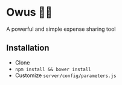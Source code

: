 # Owus 💸🤖
A powerful and simple expense sharing tool

## Installation
- Clone
- `npm install && bower install`
- Customize `server/config/parameters.js`
